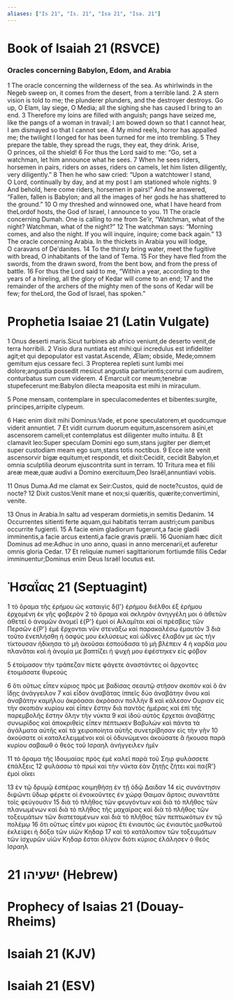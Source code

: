 ```yaml
---
aliases: ["Is 21", "Is. 21", "Isa 21", "Isa. 21"]
---
```



# Book of Isaiah 21 (RSVCE)

### Oracles concerning Babylon, Edom, and Arabia
1 The oracle concerning the wilderness of the sea. As whirlwinds in the Negeb sweep on, it comes from the desert, from a terrible land.
2 A stern vision is told to me; the plunderer plunders, and the destroyer destroys. Go up, O Elam, lay siege, O Media; all the sighing she has caused I bring to an end.
3 Therefore my loins are filled with anguish; pangs have seized me, like the pangs of a woman in travail; I am bowed down so that I cannot hear, I am dismayed so that I cannot see.
4 My mind reels, horror has appalled me; the twilight I longed for has been turned for me into trembling.
5 They prepare the table, they spread the rugs, they eat, they drink. Arise, O princes, oil the shield!
6 For thus the Lord said to me: “Go, set a watchman, let him announce what he sees.
7 When he sees riders, horsemen in pairs, riders on asses, riders on camels, let him listen diligently, very diligently.”
8 Then he who saw cried: “Upon a watchtower I stand, O Lord, continually by day, and at my post I am stationed whole nights.
9 And behold, here come riders, horsemen in pairs!” And he answered, “Fallen, fallen is Babylon; and all the images of her gods he has shattered to the ground.”
10 O my threshed and winnowed one, what I have heard from theLordof hosts, the God of Israel, I announce to you.
11 The oracle concerning Dumah. One is calling to me from Seʹir, “Watchman, what of the night? Watchman, what of the night?”
12 The watchman says: “Morning comes, and also the night. If you will inquire, inquire; come back again.”
13 The oracle concerning Arabia. In the thickets in Arabia you will lodge, O caravans of Deʹdanites.
14 To the thirsty bring water, meet the fugitive with bread, O inhabitants of the land of Tema.
15 For they have fled from the swords, from the drawn sword, from the bent bow, and from the press of battle.
16 For thus the Lord said to me, “Within a year, according to the years of a hireling, all the glory of Kedar will come to an end;
17 and the remainder of the archers of the mighty men of the sons of Kedar will be few; for theLord, the God of Israel, has spoken.”


# Prophetia Isaiae 21 (Latin Vulgate)

1 Onus deserti maris.Sicut turbines ab africo veniunt,de deserto venit,de terra horribili.
2 Visio dura nuntiata est mihi:qui incredulus est infideliter agit;et qui depopulator est vastat.Ascende, Ælam; obside, Mede;omnem gemitum ejus cessare feci.
3 Propterea repleti sunt lumbi mei dolore;angustia possedit mesicut angustia parturientis;corrui cum audirem, conturbatus sum cum viderem.
4 Emarcuit cor meum;tenebræ stupefecerunt me:Babylon dilecta meaposita est mihi in miraculum.

5 Pone mensam, contemplare in speculacomedentes et bibentes:surgite, principes,arripite clypeum.

6 Hæc enim dixit mihi Dominus:Vade, et pone speculatorem,et quodcumque viderit annuntiet.
7 Et vidit currum duorum equitum,ascensorem asini,et ascensorem cameli;et contemplatus est diligenter multo intuitu.
8 Et clamavit leo:Super speculam Domini ego sum,stans jugiter per diem;et super custodiam meam ego sum,stans totis noctibus.
9 Ecce iste venit ascensorvir bigæ equitum;et respondit, et dixit:Cecidit, cecidit Babylon,et omnia sculptilia deorum ejuscontrita sunt in terram.
10 Tritura mea et filii areæ meæ,quæ audivi a Domino exercituum,Deo Israël,annuntiavi vobis.

11 Onus Duma.Ad me clamat ex Seir:Custos, quid de nocte?custos, quid de nocte?
12 Dixit custos:Venit mane et nox;si quæritis, quærite;convertimini, venite.

13 Onus in Arabia.In saltu ad vesperam dormietis,in semitis Dedanim.
14 Occurrentes sitienti ferte aquam,qui habitatis terram austri;cum panibus occurrite fugienti.
15 A facie enim gladiorum fugerunt,a facie gladii imminentis,a facie arcus extenti,a facie gravis prælii.
16 Quoniam hæc dicit Dominus ad me:Adhuc in uno anno, quasi in anno mercenarii,et auferetur omnis gloria Cedar.
17 Et reliquiæ numeri sagittariorum fortiumde filiis Cedar imminuentur;Dominus enim Deus Israël locutus est.


# Ἠσαΐας 21 (Septuagint)

1 τὸ ὅραμα τῆς ἐρήμου ὡς καταιγὶς δ{I'} ἐρήμου διέλθοι ἐξ ἐρήμου ἐρχομένη ἐκ γῆς φοβερὸν
2 τὸ ὅραμα καὶ σκληρὸν ἀνηγγέλη μοι ὁ ἀθετῶν ἀθετεῖ ὁ ἀνομῶν ἀνομεῖ ἐ{P'} ἐμοὶ οἱ Αιλαμῖται καὶ οἱ πρέσβεις τῶν Περσῶν ἐ{P'} ἐμὲ ἔρχονται νῦν στενάξω καὶ παρακαλέσω ἐμαυτόν
3 διὰ τοῦτο ἐνεπλήσθη ἡ ὀσφύς μου ἐκλύσεως καὶ ὠδῖνες ἔλαβόν με ὡς τὴν τίκτουσαν ἠδίκησα τὸ μὴ ἀκοῦσαι ἐσπούδασα τὸ μὴ βλέπειν
4 ἡ καρδία μου πλανᾶται καὶ ἡ ἀνομία με βαπτίζει ἡ ψυχή μου ἐφέστηκεν εἰς φόβον

5 ἑτοίμασον τὴν τράπεζαν πίετε φάγετε ἀναστάντες οἱ ἄρχοντες ἑτοιμάσατε θυρεούς

6 ὅτι οὕτως εἶπεν κύριος πρός με βαδίσας σεαυτῷ στῆσον σκοπὸν καὶ ὃ ἂν ἴδῃς ἀνάγγειλον
7 καὶ εἶδον ἀναβάτας ἱππεῖς δύο ἀναβάτην ὄνου καὶ ἀναβάτην καμήλου ἀκρόασαι ἀκρόασιν πολλὴν
8 καὶ κάλεσον Ουριαν εἰς τὴν σκοπιὰν κυρίου καὶ εἶπεν ἔστην διὰ παντὸς ἡμέρας καὶ ἐπὶ τῆς παρεμβολῆς ἔστην ὅλην τὴν νύκτα
9 καὶ ἰδοὺ αὐτὸς ἔρχεται ἀναβάτης συνωρίδος καὶ ἀποκριθεὶς εἶπεν πέπτωκεν Βαβυλών καὶ πάντα τὰ ἀγάλματα αὐτῆς καὶ τὰ χειροποίητα αὐτῆς συνετρίβησαν εἰς τὴν γῆν
10 ἀκούσατε οἱ καταλελειμμένοι καὶ οἱ ὀδυνώμενοι ἀκούσατε ἃ ἤκουσα παρὰ κυρίου σαβαωθ ὁ θεὸς τοῦ Ισραηλ ἀνήγγειλεν ἡμῖν

11 τὸ ὅραμα τῆς Ιδουμαίας πρὸς ἐμὲ καλεῖ παρὰ τοῦ Σηιρ φυλάσσετε ἐπάλξεις
12 φυλάσσω τὸ πρωὶ καὶ τὴν νύκτα ἐὰν ζητῇς ζήτει καὶ πα{R'} ἐμοὶ οἴκει

13 ἐν τῷ δρυμῷ ἑσπέρας κοιμηθήσῃ ἐν τῇ ὁδῷ Δαιδαν
14 εἰς συνάντησιν διψῶντι ὕδωρ φέρετε οἱ ἐνοικοῦντες ἐν χώρᾳ Θαιμαν ἄρτοις συναντᾶτε τοῖς φεύγουσιν
15 διὰ τὸ πλῆθος τῶν φευγόντων καὶ διὰ τὸ πλῆθος τῶν πλανωμένων καὶ διὰ τὸ πλῆθος τῆς μαχαίρας καὶ διὰ τὸ πλῆθος τῶν τοξευμάτων τῶν διατεταμένων καὶ διὰ τὸ πλῆθος τῶν πεπτωκότων ἐν τῷ πολέμῳ
16 ὅτι οὕτως εἶπέν μοι κύριος ἔτι ἐνιαυτὸς ὡς ἐνιαυτὸς μισθωτοῦ ἐκλείψει ἡ δόξα τῶν υἱῶν Κηδαρ
17 καὶ τὸ κατάλοιπον τῶν τοξευμάτων τῶν ἰσχυρῶν υἱῶν Κηδαρ ἔσται ὀλίγον διότι κύριος ἐλάλησεν ὁ θεὸς Ισραηλ


# 21 ישעיהו (Hebrew)


# Prophecy of Isaias 21 (Douay-Rheims)


# Isaiah 21 (KJV)


# Isaiah 21 (ESV)

